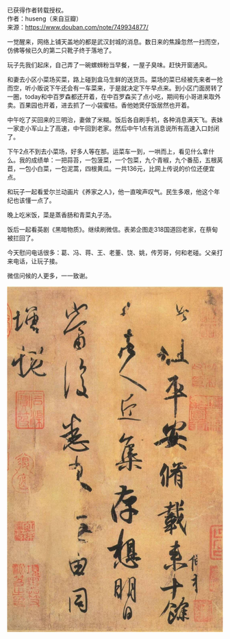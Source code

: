 已获得作者转载授权。  
作者：huseng（来自豆瓣）  
来源：https://www.douban.com/note/749934877/  

一觉醒来，网络上铺天盖地的都是武汉封城的消息。数日来的焦躁忽然一扫而空，仿佛等候已久的第二只靴子终于落地了。  

玩子先我们起床，自己弄了一碗螺蛳粉当早餐，一屋子臭味。赶快开窗通风。  

和妻去小区小菜场买菜，路上碰到盒马生鲜的送货员。菜场的菜已经被先来者一抢而空，听小贩说下午还会有一车菜来，于是就决定下午早点来。到小区门面房转了一圈，today和中百罗森都还开着，在中百罗森买了点小吃，期间有小哥进来取外卖。百果园也开着，进去抓了一小袋蜜桔。香他她煲仔饭居然也开着。  

中午吃了买回来的三明治，妻做了米糊。饭后各自刷手机，各种消息满天飞。表妹一家走小军山上了高速，中午回到老家。然后中午1点有消息说所有高速入口封闭了。  

下午2点不到去小菜场，好多人等在那。运菜车一到，一哄而上，看见什么拿什么。我的成绩单：一把蒜苔，一包菠菜，一个包菜，九个青椒，九个番茄，五根莴苣，一包小白菜，一包泥蒿，四根黄瓜。一共136元，比网上传说的价位还便宜点。  

和玩子一起看爱尔兰动画片《养家之人》，他一直唉声叹气。民生多艰，他这个年纪也该懂一点了。  

晚上吃米饭，菜是蒸香肠和青菜丸子汤。  

饭后一起看英剧《黑暗物质》。继续刷微信。表弟企图走318国道回老家，在蔡甸被拦回了。  

今天慰问电话很多：葛、冯、蒋、王、老董、饶、姚，传芳哥，何和老碰。父亲打来电话，让玩子接。  

微信问候的人更多，一一致谢。  



![](./pic/01-24-huseng-1月23日.jpg)